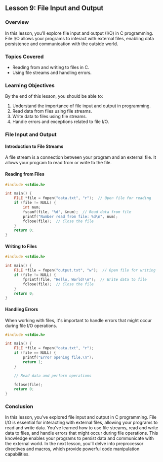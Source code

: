 ## Lesson 9: File Input and Output

### Overview

In this lesson, you'll explore file input and output (I/O) in C programming. File I/O allows your programs to interact with external files, enabling data persistence and communication with the outside world.

### Topics Covered

- Reading from and writing to files in C.
- Using file streams and handling errors.

### Learning Objectives

By the end of this lesson, you should be able to:

1. Understand the importance of file input and output in programming.
2. Read data from files using file streams.
3. Write data to files using file streams.
4. Handle errors and exceptions related to file I/O.

### File Input and Output

#### Introduction to File Streams

A file stream is a connection between your program and an external file. It allows your program to read from or write to the file.

#### Reading from Files

```c
#include <stdio.h>

int main() {
    FILE *file = fopen("data.txt", "r");  // Open file for reading
    if (file != NULL) {
        int num;
        fscanf(file, "%d", &num);  // Read data from file
        printf("Number read from file: %d\n", num);
        fclose(file);  // Close the file
    }
    return 0;
}
```

#### Writing to Files

```c
#include <stdio.h>

int main() {
    FILE *file = fopen("output.txt", "w");  // Open file for writing
    if (file != NULL) {
        fprintf(file, "Hello, World!\n");  // Write data to file
        fclose(file);  // Close the file
    }
    return 0;
}
```

#### Handling Errors

When working with files, it's important to handle errors that might occur during file I/O operations.

```c
#include <stdio.h>

int main() {
    FILE *file = fopen("data.txt", "r");
    if (file == NULL) {
        printf("Error opening file.\n");
        return 1;
    }

    // Read data and perform operations

    fclose(file);
    return 0;
}
```

### Conclusion

In this lesson, you've explored file input and output in C programming. File I/O is essential for interacting with external files, allowing your programs to read and write data. You've learned how to use file streams, read and write data to files, and handle errors that might occur during file operations. This knowledge enables your programs to persist data and communicate with the external world. In the next lesson, you'll delve into preprocessor directives and macros, which provide powerful code manipulation capabilities.